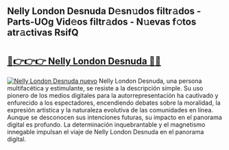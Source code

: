 ## Nelly London Desnuda D𝚎sn𝚞dos filtr𝚊dos - Parts-UOg Vid𝚎os filtr𝚊dos - N𝚞evas f𝚘tos atr𝚊ctivas RsifQ

# <h2><a href="http://mb1luc.tromn.icu/?c=Nelly+London+Desnuda">🔗👉👉👉 Nelly London Desnuda 🔗🔗</a></h2>

[![Nelly London Desnuda nuevo](https://i.imgur.com/pEAQMta.gif)](http://mb1luc.tromn.icu/?c=Nelly+London+Desnuda)
Nelly London Desnuda, una persona multifacética y estimulante, se resiste a la descripción simple. Su uso pionero de los medios digitales para la autorrepresentación ha cautivado y enfurecido a los espectadores, encendiendo debates sobre la moralidad, la expresión artística y la naturaleza evolutiva de las comunidades en línea. Aunque se desconocen sus intenciones futuras, su impacto en el panorama digital es profundo. La determinación inquebrantable y el magnetismo innegable impulsan el viaje de Nelly London Desnuda en el panorama digital.
